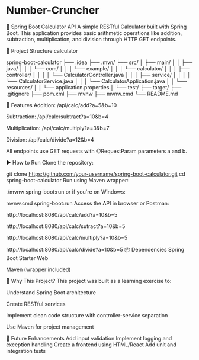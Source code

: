 # Number-Cruncher
🧮 Spring Boot Calculator API
A simple RESTful Calculator built with Spring Boot. This application provides basic arithmetic operations like addition, subtraction, multiplication, and division through HTTP GET endpoints.

📁 Project Structure
calculator

spring-boot-calculator
├── .idea
├── .mvn/
├── src/
│   ├── main/
│   │   ├── java/
│   │   │   └── com/
│   │   │       └── example/
│   │   │           └── calculator/
│   │   │               ├── controller/
│   │   │               │   └── CalculatorController.java
│   │   │               ├── service/
│   │   │               │   └── CalculatorService.java
│   │   │               └── CalculatorApplication.java
│   │   └── resources/
│   │       └── application.properties
│   └── test/
├── target/
├── .gitignore
├── pom.xml
├── mvnw
├── mvnw.cmd
└── README.md
                                     
🔧 Features
Addition: /api/calc/add?a=5&b=10

Subtraction: /api/calc/subtract?a=10&b=4

Multiplication: /api/calc/multiply?a=3&b=7

Division: /api/calc/divide?a=12&b=4

All endpoints use GET requests with @RequestParam parameters a and b.

▶️ How to Run
Clone the repository:

git clone https://github.com/your-username/spring-boot-calculator.git
cd spring-boot-calculator
Run using Maven wrapper:

./mvnw spring-boot:run
or if you're on Windows:

mvnw.cmd spring-boot:run
Access the API in browser or Postman:

http://localhost:8080/api/calc/add?a=10&b=5

http://localhost:8080/api/calc/sutract?a=10&b=5

http://localhost:8080/api/calc/multiply?a=10&b=5

http://localhost:8080/api/calc/divide?a=10&b=5
📦 Dependencies
Spring Boot Starter Web

Maven (wrapper included)

🤔 Why This Project?
This project was built as a learning exercise to:

Understand Spring Boot architecture

Create RESTful services

Implement clean code structure with controller-service separation

Use Maven for project management

📌 Future Enhancements
Add input validation
Implement logging and exception handling
Create a frontend using HTML/React
Add unit and integration tests
